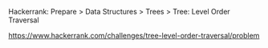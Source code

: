 Hackerrank: Prepare > Data Structures > Trees > Tree: Level Order Traversal

https://www.hackerrank.com/challenges/tree-level-order-traversal/problem

